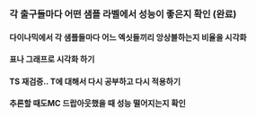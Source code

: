 ### 각 출구들마다 어떤 샘플 라벨에서 성능이 좋은지 확인 (완료)

#### 다이나믹에서 각 샘플들마다 어느 엑싯들끼리 앙상블하는지 비율을 시각화

#### 표나 그래프로 시각화 하기

#### TS 재검증.. T에 대해서 다시 공부하고 다시 적용하기

#### 추론할 때도MC 드랍아웃했을 때 성능 떨어지는지 확인